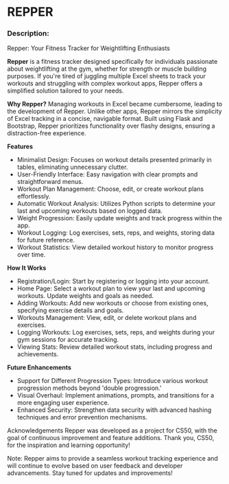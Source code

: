 # REPPER
### Description:

Repper: Your Fitness Tracker for Weightlifting Enthusiasts

**Repper** is a fitness tracker designed specifically for individuals passionate about weightlifting at the gym, whether for strength or muscle building purposes. If you're tired of juggling multiple Excel sheets to track your workouts and struggling with complex workout apps, Repper offers a simplified solution tailored to your needs.

**Why Repper?**
Managing workouts in Excel became cumbersome, leading to the development of Repper. Unlike other apps, Repper mirrors the simplicity of Excel tracking in a concise, navigable format. Built using Flask and Bootstrap, Repper prioritizes functionality over flashy designs, ensuring a distraction-free experience.

**Features**
- Minimalist Design: Focuses on workout details presented primarily in tables, eliminating unnecessary clutter.
- User-Friendly Interface: Easy navigation with clear prompts and straightforward menus.
- Workout Plan Management: Choose, edit, or create workout plans effortlessly.
- Automatic Workout Analysis: Utilizes Python scripts to determine your last and upcoming workouts based on logged data.
- Weight Progression: Easily update weights and track progress within the app.
- Workout Logging: Log exercises, sets, reps, and weights, storing data for future reference.
- Workout Statistics: View detailed workout history to monitor progress over time.

**How It Works**
- Registration/Login: Start by registering or logging into your account.
- Home Page: Select a workout plan to view your last and upcoming workouts. Update weights and goals as needed.
- Adding Workouts: Add new workouts or choose from existing ones, specifying exercise details and goals.
- Workouts Management: View, edit, or delete workout plans and exercises.
- Logging Workouts: Log exercises, sets, reps, and weights during your gym sessions for accurate tracking.
- Viewing Stats: Review detailed workout stats, including progress and achievements.

**Future Enhancements**

- Support for Different Progression Types: Introduce various workout progression methods beyond 'double progression.'
- Visual Overhaul: Implement animations, prompts, and transitions for a more engaging user experience.
- Enhanced Security: Strengthen data security with advanced hashing techniques and error prevention mechanisms.


Acknowledgements
Repper was developed as a project for CS50, with the goal of continuous improvement and feature additions. Thank you, CS50, for the inspiration and learning opportunity!

Note: Repper aims to provide a seamless workout tracking experience and will continue to evolve based on user feedback and developer advancements. Stay tuned for updates and improvements!
